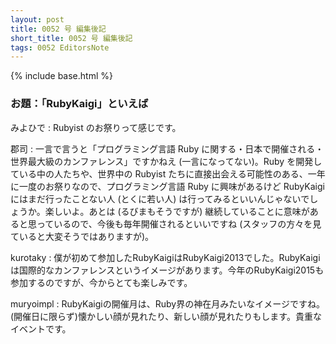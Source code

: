 ```yaml
---
layout: post
title: 0052 号 編集後記
short_title: 0052 号 編集後記
tags: 0052 EditorsNote
---
```

{% include base.html %}


### お題：「RubyKaigi」といえば

みよひで
: Rubyist のお祭りって感じです。

郡司
: 一言で言うと「プログラミング言語 Ruby に関する・日本で開催される・世界最大級のカンファレンス」ですかねえ (一言になってない)。Ruby を開発している中の人たちや、世界中の Rubyist たちに直接出会える可能性のある、一年に一度のお祭りなので、プログラミング言語 Ruby に興味があるけど RubyKaigi にはまだ行ったことない人 (とくに若い人) は行ってみるといいんじゃないでしょうか。楽しいよ。あとは (るびまもそうですが) 継続していることに意味があると思っているので、今後も毎年開催されるといいですね (スタッフの方々を見ていると大変そうではありますが)。

kurotaky
: 僕が初めて参加したRubyKaigiはRubyKaigi2013でした。RubyKaigiは国際的なカンファレンスというイメージがあります。今年のRubyKaigi2015も参加するのですが、今からとても楽しみです。

muryoimpl
: RubyKaigiの開催月は、Ruby界の神在月みたいなイメージですね。(開催日に限らず)懐かしい顔が見れたり、新しい顔が見れたりもします。貴重なイベントです。


